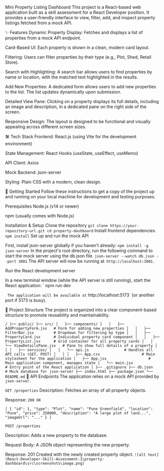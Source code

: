 
Mini Property Listing Dashboard
This project is a React-based web application built as a skill assessment for a React Developer position. It provides a user-friendly interface to view, filter, add, and inspect property listings fetched from a mock API.

✨ Features
Dynamic Property Display: Fetches and displays a list of properties from a mock API endpoint.

Card-Based UI: Each property is shown in a clean, modern card layout.

Filtering: Users can filter properties by their type (e.g., Plot, Shed, Retail Store).

Search with Highlighting: A search bar allows users to find properties by name or location, with the matched text highlighted in the results.

Add New Properties: A dedicated form allows users to add new properties to the list. The list updates dynamically upon submission.

Detailed View Pane: Clicking on a property displays its full details, including an image and description, in a dedicated pane on the right side of the screen.

Responsive Design: The layout is designed to be functional and visually appealing across different screen sizes.

🛠️ Tech Stack
Frontend: React.js (using Vite for the development environment)

State Management: React Hooks (useState, useEffect, useMemo)

API Client: Axios

Mock Backend: json-server

Styling: Plain CSS with a modern, clean design.

🚀 Getting Started
Follow these instructions to get a copy of the project up and running on your local machine for development and testing purposes.

Prerequisites
Node.js (v14 or newer)

npm (usually comes with Node.js)

Installation & Setup
Clone the repository
`
git clone https://your-repository-url.git
cd property-dashboard
`
Install frontend dependencies
`
npm install
`
Set up and run the mock API

First, install json-server globally if you haven't already:
`
npm install -g json-server
`
In the project's root directory, run the following command to start the mock server using the db.json file.
`
json-server --watch db.json --port 3001
`
The API server will now be running at` http://localhost:3001.`

Run the React development server

In a new terminal window (while the API server is still running), start the React application:
`
npm run dev

`
The application will be available at` http://localhost:5173 `(or another port if 5173 is busy).

📁 Project Structure
The project is organized into a clear component-based structure to promote reusability and maintainability.

`
/
├── public/
├── src/
│   ├── components/
│   │   ├── AddPropertyForm.jsx   # Form for adding new properties
│   │   ├── FilterBar.jsx         # Dropdown for filtering by type
│   │   ├── PropertyCard.jsx      # Individual property card component
│   │   ├── PropertyList.jsx      # Grid container for all property cards
│   │   └── ViewDetailsPane.jsx   # Pane to show full details of a property
│   │
│   ├── services/
│   │   └── api.js                # Handles all API calls (GET, POST)
│   │
│   ├── App.css                   # Main stylesheet for the application
│   ├── App.jsx                   # Main application component, manages state
│   └── main.jsx                  # Entry point of the React application
│
├── .gitignore
├── db.json                       # Mock database for json-server
├── index.html
├── package.json
└── README.md
`
📝 API Endpoints
The application relies on a mock API provided by` json-server.`

`
GET /properties
`
Description: Fetches an array of all property objects.

Response: `200 OK`

`
[
  {
    "id": 1,
    "type": "Plot",
    "name": "Pune Greenfield",
    "location": "Pune",
    "price": 250000,
    "description": "A large plot of land...",
    "imageUrl": "..."
  }
]
`

`POST /properties`

Description: Adds a new property to the database.

Request Body: A JSON object representing the new property.

Response: 201 Created with the newly created property object.
`
![alt text](React-Developer-Skill-Assessment-1\property-dashboard\src\screenshots\image.png)
`